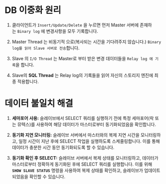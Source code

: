 # DB 이중화 원리
1. 클라이언트가 `Insert/Update/Delete` 을 누르면 먼저 Master 서버에 존재하는 `Binary log` 에 변경사항을 모두 기록합니다.

2. Master Thread 는 비동기적 으로(복사되는 시간을 기다려주지 않습니다.) `Binary log를 읽어 Slave 서버로 전송`합니다.


3. Slave 의 `I/O Thread` 는 Master로 부터 받은 변경 데이터들을 `Relay log 에 기록`을 합니다.

4. Slave의 **SQL Thread** 는 Relay log의 기록들을 읽어 자신의 스토리지 엔진에 최종 적용합니다.
    
# 데이터 불일치 해결
    
1. **세마포어 사용:** 슬레이브에서 SELECT 쿼리를 실행하기 전에 특정 세마포어(락 또는 뮤텍스)를 사용하여 해당 데이터가 마스터로부터 동기화되었음을 확인합니다.

2. **동기화 지연 모니터링:** 슬레이브 서버에서 마스터와의 복제 지연 시간을 모니터링하고, 일정 시간이 지난 후에 SELECT 작업을 실행하도록 스케줄링합니다. 이를 통해 데이터가 충분한 시간 동안 동기화되도록 할 수 있습니다.

3. **동기화 확인 후 SELECT:** 슬레이브 서버에서 복제 상태를 모니터링하고, 데이터가 마스터로부터 정확하게 동기화된 후에 SELECT 쿼리를 실행합니다. 이를 위해 **`SHOW SLAVE STATUS`** 명령을 사용하여 복제 상태를 확인하고, 슬레이브가 업데이트되었음을 확인할 수 있습니다.
